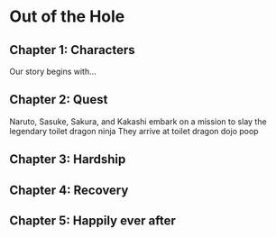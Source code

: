 # Out of the Hole

## Chapter 1: Characters

Our story begins with...


## Chapter 2: Quest
Naruto, Sasuke, Sakura, and Kakashi embark on a mission to slay the legendary toilet dragon ninja
They arrive at toilet dragon dojo
poop
## Chapter 3: Hardship


## Chapter 4: Recovery


## Chapter 5: Happily ever after

